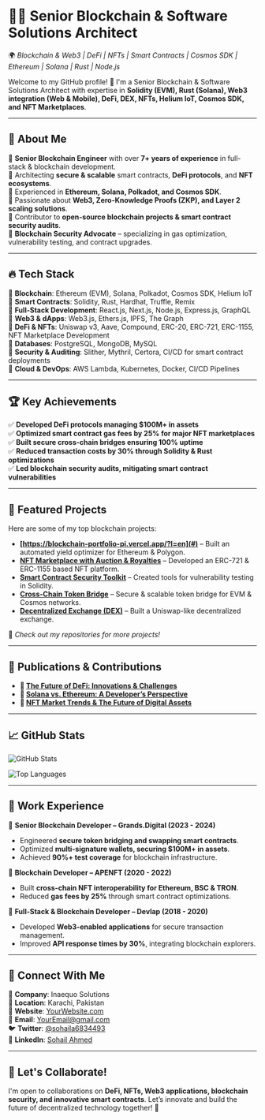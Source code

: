 # 👨‍💻 Senior Blockchain & Software Solutions Architect  
🌍 *Blockchain & Web3 | DeFi | NFTs | Smart Contracts | Cosmos SDK | Ethereum | Solana | Rust | Node.js*

Welcome to my GitHub profile! 🚀 I'm a Senior Blockchain & Software Solutions Architect with expertise in **Solidity (EVM), Rust (Solana), Web3 integration (Web & Mobile), DeFi, DEX, NFTs, Helium IoT, Cosmos SDK, and NFT Marketplaces**.

---

## 🚀 About Me
🔹 **Senior Blockchain Engineer** with over **7+ years of experience** in full-stack & blockchain development.  
🔹 Architecting **secure & scalable** smart contracts, **DeFi protocols**, and **NFT ecosystems**.  
🔹 Experienced in **Ethereum, Solana, Polkadot, and Cosmos SDK**.  
🔹 Passionate about **Web3, Zero-Knowledge Proofs (ZKP), and Layer 2 scaling solutions**.  
🔹 Contributor to **open-source blockchain projects & smart contract security audits**.  
🔹 **Blockchain Security Advocate** – specializing in gas optimization, vulnerability testing, and contract upgrades.  

---

## 🔥 Tech Stack
🔹 **Blockchain**: Ethereum (EVM), Solana, Polkadot, Cosmos SDK, Helium IoT  
🔹 **Smart Contracts**: Solidity, Rust, Hardhat, Truffle, Remix  
🔹 **Full-Stack Development**: React.js, Next.js, Node.js, Express.js, GraphQL  
🔹 **Web3 & dApps**: Web3.js, Ethers.js, IPFS, The Graph  
🔹 **DeFi & NFTs**: Uniswap v3, Aave, Compound, ERC-20, ERC-721, ERC-1155, NFT Marketplace Development  
🔹 **Databases**: PostgreSQL, MongoDB, MySQL  
🔹 **Security & Auditing**: Slither, Mythril, Certora, CI/CD for smart contract deployments  
🔹 **Cloud & DevOps**: AWS Lambda, Kubernetes, Docker, CI/CD Pipelines  

---

## 🏆 Key Achievements
✅ **Developed DeFi protocols managing $100M+ in assets**  
✅ **Optimized smart contract gas fees by 25% for major NFT marketplaces**  
✅ **Built secure cross-chain bridges ensuring 100% uptime**  
✅ **Reduced transaction costs by 30% through Solidity & Rust optimizations**  
✅ **Led blockchain security audits, mitigating smart contract vulnerabilities**  

---

## 🔗 Featured Projects
Here are some of my top blockchain projects:

- **[https://blockchain-portfolio-pi.vercel.app/?l=en](#)** – Built an automated yield optimizer for Ethereum & Polygon.
- **[NFT Marketplace with Auction & Royalties](#)** – Developed an ERC-721 & ERC-1155 based NFT platform.
- **[Smart Contract Security Toolkit](#)** – Created tools for vulnerability testing in Solidity.
- **[Cross-Chain Token Bridge](#)** – Secure & scalable token bridge for EVM & Cosmos networks.
- **[Decentralized Exchange (DEX)](#)** – Built a Uniswap-like decentralized exchange.

🚀 *Check out my repositories for more projects!*  

---

## 📜 Publications & Contributions
- **📄 [The Future of DeFi: Innovations & Challenges](#)**
- **📄 [Solana vs. Ethereum: A Developer’s Perspective](#)**
- **📄 [NFT Market Trends & The Future of Digital Assets](#)**  

---

## 📈 GitHub Stats
![GitHub Stats](https://github-readme-stats.vercel.app/api?username=12SohailBlockchain&show_icons=true&theme=radical)

![Top Languages](https://github-readme-stats.vercel.app/api/top-langs/?username=12SohailBlockchain&layout=compact&theme=radical)

---

## 🎯 Work Experience
🔹 **Senior Blockchain Developer – Grands.Digital (2023 - 2024)**  
- Engineered **secure token bridging and swapping smart contracts**.  
- Optimized **multi-signature wallets, securing $100M+ in assets**.  
- Achieved **90%+ test coverage** for blockchain infrastructure.  

🔹 **Blockchain Developer – APENFT (2020 - 2022)**  
- Built **cross-chain NFT interoperability for Ethereum, BSC & TRON**.  
- Reduced **gas fees by 25%** through smart contract optimizations.  

🔹 **Full-Stack & Blockchain Developer – Devlap (2018 - 2020)**  
- Developed **Web3-enabled applications** for secure transaction management.  
- Improved **API response times by 30%**, integrating blockchain explorers.  

---

## 🤝 Connect With Me
💼 **Company**: Inaequo Solutions  
📍 **Location**: Karachi, Pakistan  
🔗 **Website**: [YourWebsite.com](#)  
📧 **Email**: [YourEmail@gmail.com](#)  
🐦 **Twitter**: [@sohaila6834493](#)  
💼 **LinkedIn**: [Sohail Ahmed](#)  

---

## 🎯 Let's Collaborate!
I'm open to collaborations on **DeFi, NFTs, Web3 applications, blockchain security, and innovative smart contracts**. Let’s innovate and build the future of decentralized technology together! 🚀  
